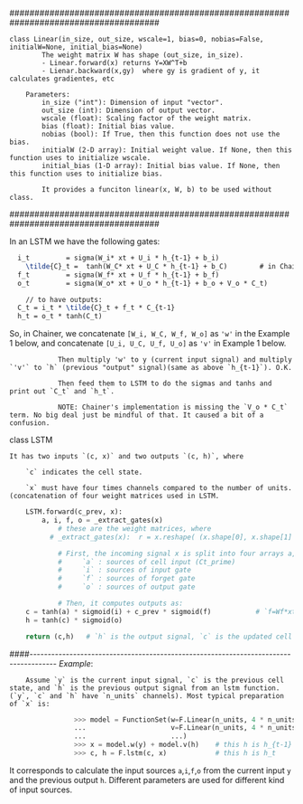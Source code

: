    ######################################################################################
```
class Linear(in_size, out_size, wscale=1, bias=0, nobias=False, initialW=None, initial_bias=None)
        The weight matrix W has shape (out_size, in_size).
        - Linear.forward(x) returns Y=XW^T+b
        - Lienar.backward(x,gy)  where gy is gradient of y, it calculates gradientes, etc

	Parameters:
	    in_size ("int"): Dimension of input "vector".
	    out_size (int): Dimension of output vector.
	    wscale (float): Scaling factor of the weight matrix.
	    bias (float): Initial bias value.
	    nobias (bool): If True, then this function does not use the bias.
	    initialW (2-D array): Initial weight value. If None, then this function uses to initialize wscale.
	    initial_bias (1-D array): Initial bias value. If None, then this function uses to initialize bias.

        It provides a funciton linear(x, W, b) to be used without class.
```
   ######################################################################################

In an LSTM we have the following gates:
```latex
  i_t         = sigma(W_i* xt + U_i * h_{t-1} + b_i)
	\tilde{C}_t =  tanh(W_C* xt + U_C * h_{t-1} + b_C)        # in Chainer terms \tilde{C}_t === a
  f_t         = sigma(W_f* xt + U_f * h_{t-1} + b_f)
  o_t         = sigma(W_o* xt + U_o * h_{t-1} + b_o + V_o * C_t)

	// to have outputs: 
  C_t = i_t * \tilde{C}_t + f_t * C_{t-1}
  h_t = o_t * tanh(C_t)

```

So, in Chainer, we concatenate `[W_i, W_C, W_f, W_o]`  as `'w'` in the Example 1 below, and concatenate `[U_i, U_C, U_f, U_o]` as `'v'` in Example 1 below.
				
				Then multiply 'w' to y (current input signal) and multiply `'v'` to `h` (previous "output" signal)(same as above `h_{t-1}`). O.K.
				
				Then feed them to LSTM to do the sigmas and tanhs and print out `C_t` and `h_t`.
				
				NOTE: Chainer's implementation is missing the `V_o * C_t` term. No big deal just be mindful of that. It caused a bit of a confusion.		 	 	  

class LSTM
	
	It has two inputs `(c, x)` and two outputs `(c, h)`, where
		
		`c` indicates the cell state.
		
		`x` must have four times channels compared to the number of units. (concatenation of four weight matrices used in LSTM.

```python
	LSTM.forward(c_prev, x):
		a, i, f, o = _extract_gates(x)
			# these are the weight matrices, where
		  # _extract_gates(x):  r = x.reshape( (x.shape[0], x.shape[1] // 4, 4) + x.shape[2:])     return (r[:, :, i] for i in six.moves.range(4))

			# First, the incoming signal x is split into four arrays a,i,f,o of the same shapes along the second axis. It means that x's second axis must have 4 times the length of cprev, where:
			#     `a` : sources of cell input (Ct_prime)
			#     `i` : sources of input gate
			#     `f` : sources of forget gate
			#     `o` : sources of output gate

			# Then, it computes outputs as:
	c = tanh(a) * sigmoid(i) + c_prev * sigmoid(f)           # `f=Wf*xt+Ufh_{t-1}+bc` , so it assuems this is given. OR, others as well:
	h = tanh(c) * sigmoid(o)

	return (c,h)   # `h` is the output signal, `c` is the updated cell state.
```     
####-------------------------------------------------------------------------------------
  *Example*:
  
	    Assume `y` is the current input signal, `c` is the previous cell state, and `h` is the previous output signal from an lstm function. (`y`, `c` and `h` have `n_units` channels). Most typical preparation of `x` is:

```python	 
				>>> model = FunctionSet(w=F.Linear(n_units, 4 * n_units),
				...                     v=F.Linear(n_units, 4 * n_units),
				...                     ...)
				>>> x = model.w(y) + model.v(h)    # this h is h_{t-1}
				>>> c, h = F.lstm(c, x)            # this h is h_t
```

It corresponds to calculate the input sources `a`,`i`,`f`,`o` from the current input `y` and the previous output `h`. Different parameters are used for different kind of input sources.

